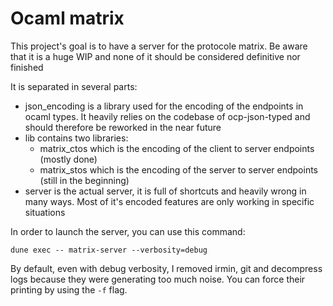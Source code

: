 # Ocaml matrix

This project's goal is to have a server for the protocole matrix.
Be aware that it is a huge WIP and none of it should be considered definitive
nor finished

It is separated in several parts:
- json_encoding is a library used for the encoding of the endpoints in ocaml
  types. It heavily relies on the codebase of ocp-json-typed and should
  therefore be reworked in the near future
- lib contains two libraries:
  - matrix_ctos which is the encoding of the client to server endpoints (mostly
    done)
  - matrix_stos which is the encoding of the server to server endpoints (still
    in the beginning)
- server is the actual server, it is full of shortcuts and heavily wrong in many
  ways. Most of it's encoded features are only working in specific situations

In order to launch the server, you can use this command:

```dune exec -- matrix-server --verbosity=debug```

By default, even with debug verbosity, I removed irmin, git and decompress logs
because they were generating too much noise. You can force their printing by
using the `-f` flag.
